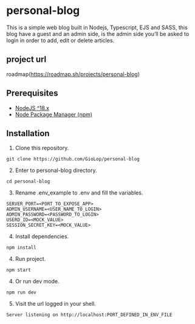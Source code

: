 # personal-blog

This is a simple web blog built in Nodejs, Typescript, EJS and SASS, this blog have a guest and an admin side, is the admin side you’ll be asked to login in order to add, edit or delete articles.

## project url

roadmap(https://roadmap.sh/projects/personal-blog)

## Prerequisites

- [NodeJS ^18.x](https://nodejs.org/en)
- [Node Package Manager (npm)](https://www.npmjs.com/)

## Installation

1. Clone this repository.

```shell
git clone https://github.com/GioLop/personal-blog
```

2. Enter to personal-blog directory.

```shell
cd personal-blog
```

3. Rename .env_example to .env and fill the variables.

```shell
SERVER_PORT=<PORT_TO_EXPOSE_APP>
ADMIN_USERNAME=<USER_NAME_TO_LOGIN>
ADMIN_PASSWORD=<PASSWORD_TO_LOGIN>
USERD_ID=<MOCK_VALUE>
SESSION_SECRET_KEY=<MOCK_VALUE>
```

4. Install dependencies.

 ```shell
npm install
```

4. Run project.

 ```shell
npm start
```

4. Or run dev mode.

 ```shell
npm run dev
```

5. Visit the url logged in your shell.

 ```shell
Server listening on http://localhost:PORT_DEFINED_IN_ENV_FILE
```